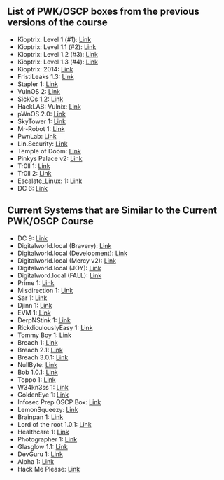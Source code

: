 ## List of PWK/OSCP boxes from the previous versions of the course

- Kioptrix: Level 1 (#1): [Link](https://lnkd.in/dTuRjrdr)
- Kioptrix: Level 1.1 (#2): [Link](https://lnkd.in/d9CUexHU)
- Kioptrix: Level 1.2 (#3): [Link](https://lnkd.in/dVH7GyrR)
- Kioptrix: Level 1.3 (#4): [Link](https://lnkd.in/dFbQzpD9)
- Kioptrix: 2014: [Link](https://lnkd.in/d9R3b9gu)
- FristiLeaks 1.3: [Link](https://lnkd.in/dQCe_qJ4)
- Stapler 1: [Link](https://lnkd.in/dWH8Ugna)
- VulnOS 2: [Link](https://lnkd.in/dUVpYByJ)
- SickOs 1.2: [Link](https://lnkd.in/dfuB4EiZ)
- HackLAB: Vulnix: [Link](https://lnkd.in/dGKEW6pw)
- pWnOS 2.0: [Link](https://lnkd.in/dgM7-Mug)
- SkyTower 1: [Link](https://lnkd.in/dxmDvNHq)
- Mr-Robot 1: [Link](https://lnkd.in/d3GwymtW)
- PwnLab: [Link](https://lnkd.in/dJkxy44d)
- Lin.Security: [Link](https://lnkd.in/dNUdqAPQ)
- Temple of Doom: [Link](https://lnkd.in/dceCu63Q)
- Pinkys Palace v2: [Link](https://lnkd.in/dbdDRyUT)
- Tr0ll 1: [Link](https://lnkd.in/dmHDPTgV)
- Tr0ll 2: [Link](https://lnkd.in/dPW33XZ4)
- Escalate_Linux: 1: [Link](https://lnkd.in/dCb7U_3a)
- DC 6: [Link](https://lnkd.in/dF57--hm)

## Current Systems that are Similar to the Current PWK/OSCP Course

- DC 9: [Link](https://lnkd.in/dEWTetyy)
- Digitalworld.local (Bravery): [Link](https://lnkd.in/ddjMvviJ)
- Digitalworld.local (Development): [Link](https://lnkd.in/d2_8ZuKp)
- Digitalworld.local (Mercy v2): [Link](https://lnkd.in/dJvjvVZH)
- Digitalworld.local (JOY): [Link](https://lnkd.in/dUZzSPQn)
- Digitalword.local (FALL): [Link](https://lnkd.in/d4Q67PrY)
- Prime 1: [Link](https://lnkd.in/dhrzZXAx)
- Misdirection 1: [Link](https://lnkd.in/de3CZcFJ)
- Sar 1: [Link](https://lnkd.in/dVyRT7by)
- Djinn 1: [Link](https://lnkd.in/dph4i6cY)
- EVM 1: [Link](https://lnkd.in/dRRkFY9E)
- DerpNStink 1: [Link](https://lnkd.in/dfYsFrVu)
- RickdiculouslyEasy 1: [Link](https://lnkd.in/d8Aw5-cE)
- Tommy Boy 1: [Link](https://lnkd.in/ddCEnGDu)
- Breach 1: [Link](https://lnkd.in/dq8VX2p3)
- Breach 2.1: [Link](https://lnkd.in/dNdyR-pz)
- Breach 3.0.1: [Link](https://lnkd.in/dZHHu45V)
- NullByte: [Link](https://lnkd.in/dGpitNGx)
- Bob 1.0.1: [Link](https://lnkd.in/dbRMdR55)
- Toppo 1: [Link](https://lnkd.in/dJERpDw8)
- W34kn3ss 1: [Link](https://lnkd.in/dY5QZr34)
- GoldenEye 1: [Link](https://lnkd.in/dUSzXPks)
- Infosec Prep OSCP Box: [Link](https://lnkd.in/dVavJbGc)
- LemonSqueezy: [Link](https://lnkd.in/deWTbhma)
- Brainpan 1: [Link](https://lnkd.in/dcUQcjQa)
- Lord of the root 1.0.1: [Link](https://lnkd.in/dbH7XxX8)
- Healthcare 1: [Link](https://lnkd.in/dXfK4m_X)
- Photographer 1: [Link](https://lnkd.in/dcqxgEyH)
- Glasglow 1.1: [Link](https://lnkd.in/dDcQEpqS)
- DevGuru 1: [Link](https://lnkd.in/dWZUtXvG)
- Alpha 1: [Link](https://lnkd.in/dR-3NSgZ)
- Hack Me Please: [Link](https://lnkd.in/dht3zdv4)

